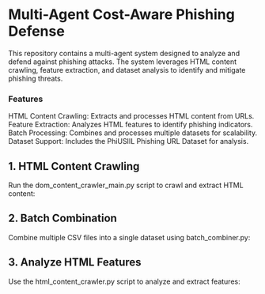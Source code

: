 # Multi-Agent Cost-Aware Phishing Defense
This repository contains a multi-agent system designed to analyze and defend against phishing attacks. The system leverages HTML content crawling, feature extraction, and dataset analysis to identify and mitigate phishing threats.

### Features
HTML Content Crawling: Extracts and processes HTML content from URLs.
Feature Extraction: Analyzes HTML features to identify phishing indicators.
Batch Processing: Combines and processes multiple datasets for scalability.
Dataset Support: Includes the PhiUSIIL Phishing URL Dataset for analysis.

## 1. HTML Content Crawling
Run the dom_content_crawler_main.py script to crawl and extract HTML content:

## 2. Batch Combination
Combine multiple CSV files into a single dataset using batch_combiner.py:

## 3. Analyze HTML Features
Use the html_content_crawler.py script to analyze and extract features: